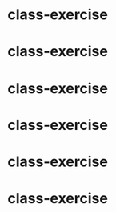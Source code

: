 # class-exercise
# class-exercise
# class-exercise
# class-exercise
# class-exercise
# class-exercise
